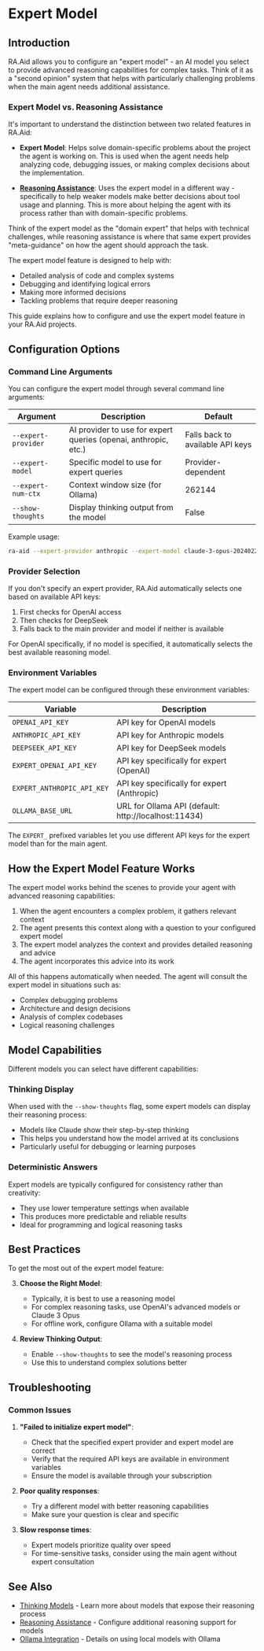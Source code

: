 # Expert Model

## Introduction

RA.Aid allows you to configure an "expert model" - an AI model you select to provide advanced reasoning capabilities for complex tasks. Think of it as a "second opinion" system that helps with particularly challenging problems when the main agent needs additional assistance.

### Expert Model vs. Reasoning Assistance

It's important to understand the distinction between two related features in RA.Aid:

- **Expert Model**: Helps solve domain-specific problems about the project the agent is working on. This is used when the agent needs help analyzing code, debugging issues, or making complex decisions about the implementation.

- **[Reasoning Assistance](./reasoning-assistance.md)**: Uses the expert model in a different way - specifically to help weaker models make better decisions about tool usage and planning. This is more about helping the agent with its process rather than with domain-specific problems.

Think of the expert model as the "domain expert" that helps with technical challenges, while reasoning assistance is where that same expert provides "meta-guidance" on how the agent should approach the task.

The expert model feature is designed to help with:
- Detailed analysis of code and complex systems
- Debugging and identifying logical errors
- Making more informed decisions
- Tackling problems that require deeper reasoning

This guide explains how to configure and use the expert model feature in your RA.Aid projects.

## Configuration Options

### Command Line Arguments

You can configure the expert model through several command line arguments:

| Argument | Description | Default |
|----------|-------------|---------|
| `--expert-provider` | AI provider to use for expert queries (openai, anthropic, etc.) | Falls back to available API keys |
| `--expert-model` | Specific model to use for expert queries | Provider-dependent |
| `--expert-num-ctx` | Context window size (for Ollama) | 262144 |
| `--show-thoughts` | Display thinking output from the model | False |

Example usage:
```bash
ra-aid --expert-provider anthropic --expert-model claude-3-opus-20240229
```

### Provider Selection

If you don't specify an expert provider, RA.Aid automatically selects one based on available API keys:

1. First checks for OpenAI access
2. Then checks for DeepSeek 
3. Falls back to the main provider and model if neither is available

For OpenAI specifically, if no model is specified, it automatically selects the best available reasoning model.

### Environment Variables

The expert model can be configured through these environment variables:

| Variable | Description |
|----------|-------------|
| `OPENAI_API_KEY` | API key for OpenAI models |
| `ANTHROPIC_API_KEY` | API key for Anthropic models |
| `DEEPSEEK_API_KEY` | API key for DeepSeek models |
| `EXPERT_OPENAI_API_KEY` | API key specifically for expert (OpenAI) |
| `EXPERT_ANTHROPIC_API_KEY` | API key specifically for expert (Anthropic) |
| `OLLAMA_BASE_URL` | URL for Ollama API (default: http://localhost:11434) |

The `EXPERT_` prefixed variables let you use different API keys for the expert model than for the main agent.

## How the Expert Model Feature Works

The expert model works behind the scenes to provide your agent with advanced reasoning capabilities:

1. When the agent encounters a complex problem, it gathers relevant context
2. The agent presents this context along with a question to your configured expert model
3. The expert model analyzes the context and provides detailed reasoning and advice
4. The agent incorporates this advice into its work

All of this happens automatically when needed. The agent will consult the expert model in situations such as:
- Complex debugging problems
- Architecture and design decisions
- Analysis of complex codebases
- Logical reasoning challenges

## Model Capabilities

Different models you can select have different capabilities:

### Thinking Display

When used with the `--show-thoughts` flag, some expert models can display their reasoning process:

- Models like Claude show their step-by-step thinking
- This helps you understand how the model arrived at its conclusions
- Particularly useful for debugging or learning purposes

### Deterministic Answers

Expert models are typically configured for consistency rather than creativity:
- They use lower temperature settings when available
- This produces more predictable and reliable results
- Ideal for programming and logical reasoning tasks

## Best Practices

To get the most out of the expert model feature:

3. **Choose the Right Model**:
   - Typically, it is best to use a reasoning model
   - For complex reasoning tasks, use OpenAI's advanced models or Claude 3 Opus
   - For offline work, configure Ollama with a suitable model

4. **Review Thinking Output**:
   - Enable `--show-thoughts` to see the model's reasoning process
   - Use this to understand complex solutions better

## Troubleshooting

### Common Issues

1. **"Failed to initialize expert model"**:
   - Check that the specified expert provider and expert model are correct
   - Verify that the required API keys are available in environment variables
   - Ensure the model is available through your subscription

2. **Poor quality responses**:
   - Try a different model with better reasoning capabilities
   - Make sure your question is clear and specific

3. **Slow response times**:
   - Expert models prioritize quality over speed
   - For time-sensitive tasks, consider using the main agent without expert consultation

## See Also

- [Thinking Models](./thinking-models.md) - Learn more about models that expose their reasoning process
- [Reasoning Assistance](./reasoning-assistance.md) - Configure additional reasoning support for models
- [Ollama Integration](./ollama.md) - Details on using local models with Ollama
